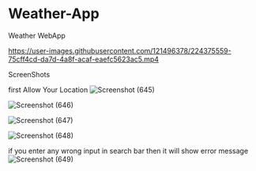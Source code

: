 # Weather-App
Weather WebApp 




https://user-images.githubusercontent.com/121496378/224375559-75cff4cd-da7d-4a8f-acaf-eaefc5623ac5.mp4



ScreenShots 

first Allow Your Location
![Screenshot (645)](https://user-images.githubusercontent.com/121496378/224375976-3549df2a-528f-4c6e-b5f7-b79a63bd1c68.png)

![Screenshot (646)](https://user-images.githubusercontent.com/121496378/224376012-52fd54d8-6c06-4eb0-8a11-eff3d6cc8e59.png)

![Screenshot (647)](https://user-images.githubusercontent.com/121496378/224376042-004dc7fa-b1ce-47fd-b911-6e90f7a80f3c.png)

![Screenshot (648)](https://user-images.githubusercontent.com/121496378/224376055-5437dffa-027d-4d10-b74d-4c19ec58dd8c.png)

if you enter any wrong input in search bar then it will show error message 
![Screenshot (649)](https://user-images.githubusercontent.com/121496378/224375654-3e485b29-6fed-4e25-be34-b6ca8cf6ecdf.png)
